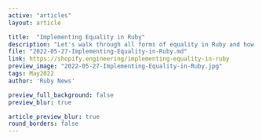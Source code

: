 ```yaml
---
active: "articles"
layout: article

title:  "Implementing Equality in Ruby"
description: "Let's walk through all forms of equality in Ruby and how to implement them."
file: "2022-05-27-Implementing-Equality-in-Ruby.md"
link: https://shopify.engineering/implementing-equality-in-ruby 
preview_image: "2022-05-27-Implementing-Equality-in-Ruby.jpg"
tags: May2022
author: 'Ruby News'

preview_full_background: false
preview_blur: true

article_preview_blur: true
round_borders: false
---
```

